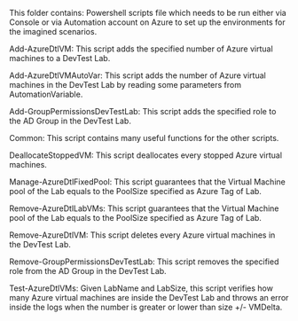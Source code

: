 This folder contains:
Powershell scripts file which needs to be run either via Console or via Automation account on Azure to set up the environments for 
the imagined scenarios.

Add-AzureDtlVM: This script adds the specified number of Azure virtual machines to a DevTest Lab.

Add-AzureDtlVMAutoVar: This script adds the number of Azure virtual machines in the DevTest Lab by reading some parameters 
from AutomationVariable.

Add-GroupPermissionsDevTestLab: This script adds the specified role to the AD Group in the DevTest Lab.

Common: This script contains many useful functions for the other scripts.

DeallocateStoppedVM: This script deallocates every stopped Azure virtual machines.

Manage-AzureDtlFixedPool: This script guarantees that the Virtual Machine pool of the Lab equals to the PoolSize specified as Azure Tag 
of Lab.

Remove-AzureDtlLabVMs: This script guarantees that the Virtual Machine pool of the Lab equals to the PoolSize specified as Azure Tag of Lab.

Remove-AzureDtlVM: This script deletes every Azure virtual machines in the DevTest Lab.

Remove-GroupPermissionsDevTestLab: This script removes the specified role from the AD Group in the DevTest Lab.

Test-AzureDtlVMs: Given LabName and LabSize, this script verifies how many Azure virtual machines are inside the DevTest Lab 
and throws an error inside the logs when the number is greater or lower than size +/- VMDelta.
